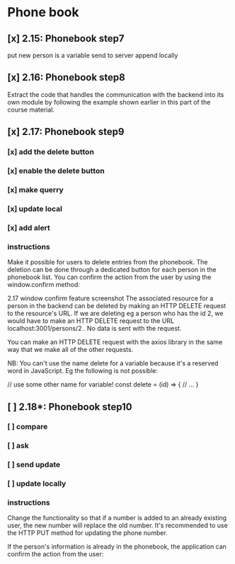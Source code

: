 # Phone book
## [x] 2.15: Phonebook step7
put new person is a variable
send to server
append locally

## [x] 2.16: Phonebook step8
Extract the code that handles the communication with the backend into its own module by following the example shown earlier in this part of the course material.

## [x] 2.17: Phonebook step9
### [x] add the delete button
### [x] enable the delete button
### [x] make querry
### [x] update local 
### [x] add alert
### instructions

Make it possible for users to delete entries from the phonebook. The deletion can be done through a dedicated button for each person in the phonebook list. You can confirm the action from the user by using the window.confirm method:

2.17 window confirm feature screenshot
The associated resource for a person in the backend can be deleted by making an HTTP DELETE request to the resource's URL. If we are deleting eg a person who has the id 2, we would have to make an HTTP DELETE request to the URL localhost:3001/persons/2 . No data is sent with the request.

You can make an HTTP DELETE request with the axios library in the same way that we make all of the other requests.

NB: You can't use the name delete for a variable because it's a reserved word in JavaScript. Eg the following is not possible:

// use some other name for variable!
const delete = (id) => {
  // ...
}
## [ ] 2.18*: Phonebook step10
### [ ] compare
### [ ] ask
### [ ] send update
### [ ] update locally
### instructions
Change the functionality so that if a number is added to an already existing user, the new number will replace the old number. It's recommended to use the HTTP PUT method for updating the phone number.

If the person's information is already in the phonebook, the application can confirm the action from the user:


